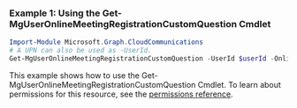 ### Example 1: Using the Get-MgUserOnlineMeetingRegistrationCustomQuestion Cmdlet
```powershell
Import-Module Microsoft.Graph.CloudCommunications
# A UPN can also be used as -UserId.
Get-MgUserOnlineMeetingRegistrationCustomQuestion -UserId $userId -OnlineMeetingId $onlineMeetingId -MeetingRegistrationQuestionId $meetingRegistrationQuestionId
```
This example shows how to use the Get-MgUserOnlineMeetingRegistrationCustomQuestion Cmdlet.
To learn about permissions for this resource, see the [permissions reference](/graph/permissions-reference).

